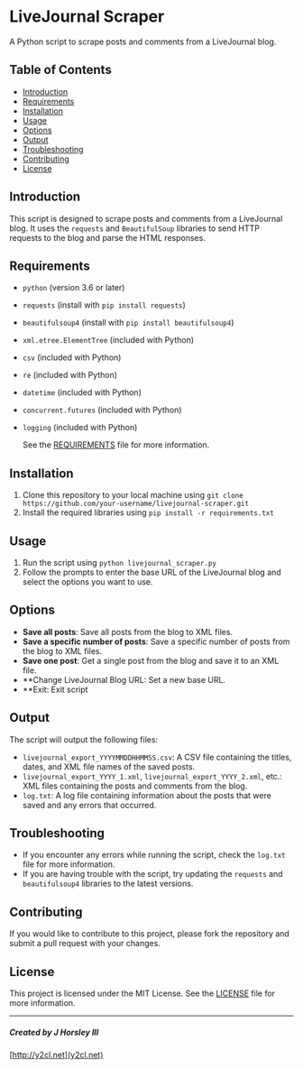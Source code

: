 # LiveJournal Scraper
A Python script to scrape posts and comments from a LiveJournal blog.

## Table of Contents
* [Introduction](#introduction)
* [Requirements](#requirements)
* [Installation](#installation)
* [Usage](#usage)
* [Options](#options)
* [Output](#output)
* [Troubleshooting](#troubleshooting)
* [Contributing](#contributing)
* [License](#license)

## Introduction
This script is designed to scrape posts and comments from a LiveJournal blog. It uses the `requests` and `BeautifulSoup` libraries to send HTTP requests to the blog and parse the HTML responses.

## Requirements
* `python` (version 3.6 or later)
* `requests` (install with `pip install requests`)
* `beautifulsoup4` (install with `pip install beautifulsoup4`)
* `xml.etree.ElementTree` (included with Python)
* `csv` (included with Python)
* `re` (included with Python)
* `datetime` (included with Python)
* `concurrent.futures` (included with Python)
* `logging` (included with Python)

  See the [REQUIREMENTS](REQUIREMENTS) file for more information.

## Installation
1. Clone this repository to your local machine using `git clone https://github.com/your-username/livejournal-scraper.git`
2. Install the required libraries using `pip install -r requirements.txt`

## Usage
1. Run the script using `python livejournal_scraper.py`
2. Follow the prompts to enter the base URL of the LiveJournal blog and select the options you want to use.

## Options
* **Save all posts**: Save all posts from the blog to XML files.
* **Save a specific number of posts**: Save a specific number of posts from the blog to XML files.
* **Save one post**: Get a single post from the blog and save it to an XML file.
* **Change LiveJournal Blog URL: Set a new base URL.
* **Exit: Exit script

## Output
The script will output the following files:
* `livejournal_export_YYYYMMDDHHMMSS.csv`: A CSV file containing the titles, dates, and XML file names of the saved posts.
* `livejournal_export_YYYY_1.xml`, `livejournal_export_YYYY_2.xml`, etc.: XML files containing the posts and comments from the blog.
* `log.txt`: A log file containing information about the posts that were saved and any errors that occurred.

## Troubleshooting
* If you encounter any errors while running the script, check the `log.txt` file for more information.
* If you are having trouble with the script, try updating the `requests` and `beautifulsoup4` libraries to the latest versions.

## Contributing
If you would like to contribute to this project, please fork the repository and submit a pull request with your changes.

## License
This project is licensed under the MIT License. See the [LICENSE](LICENSE) file for more information.

________________________________________________________________________________________________________________

##### Created by J Horsley III
[http://y2cl.net](y2cl.net)
